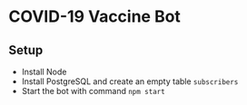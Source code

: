 # COVID-19 Vaccine Bot

## Setup
* Install Node
* Install PostgreSQL and create an empty table `subscribers`
* Start the bot with command `npm start`
